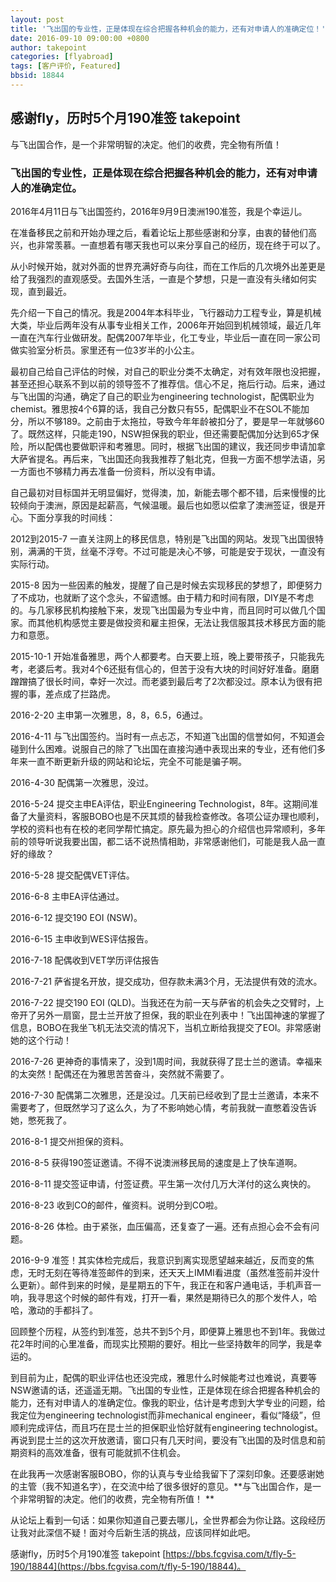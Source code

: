 ```yaml
---
layout: post
title: '飞出国的专业性，正是体现在综合把握各种机会的能力，还有对申请人的准确定位！'
date: 2016-09-10 09:00:00 +0800
author: takepoint
categories: [flyabroad]
tags: [客户评价, Featured]
bbsid: 18844
---
```


## 感谢fly，历时5个月190准签 takepoint

与飞出国合作，是一个非常明智的决定。他们的收费，完全物有所值！

### 飞出国的专业性，正是体现在综合把握各种机会的能力，还有对申请人的准确定位。

2016年4月11日与飞出国签约，2016年9月9日澳洲190准签，我是个幸运儿。

在准备移民之前和开始办理之后，看着论坛上那些感谢和分享，由衷的替他们高兴，也非常羡慕。一直想着有哪天我也可以来分享自己的经历，现在终于可以了。

从小时候开始，就对外面的世界充满好奇与向往，而在工作后的几次境外出差更是给了我强烈的直观感受。去国外生活，一直是个梦想，只是一直没有头绪如何实现，直到最近。

先介绍一下自己的情况。我是2004年本科毕业，飞行器动力工程专业，算是机械大类，毕业后两年没有从事专业相关工作，2006年开始回到机械领域，最近几年一直在汽车行业做研发。配偶2007年毕业，化工专业，毕业后一直在同一家公司做实验室分析员。家里还有一位3岁半的小公主。

最初自己给自己评估的时候，对自己的职业分类不太确定，对有效年限也没把握，甚至还担心联系不到以前的领导签不了推荐信。信心不足，拖后行动。后来，通过与飞出国的沟通，确定了自己的职业为engineering technologist，配偶职业为chemist。雅思按4个6算的话，我自己分数只有55，配偶职业不在SOL不能加分，所以不够189。之前由于太拖拉，导致今年年龄被扣分了，要是早一年就够60了。既然这样，只能走190，NSW担保我的职业，但还需要配偶加分达到65才保险，所以配偶也要做职评和考雅思。同时，根据飞出国的建议，我还同步申请加拿大萨省提名。再后来，飞出国还向我我推荐了魁北克，但我一方面不想学法语，另一方面也不够精力再去准备一份资料，所以没有申请。

自己最初对目标国并无明显偏好，觉得澳，加，新能去哪个都不错，后来慢慢的比较倾向于澳洲，原因是起薪高，气候温暖。最后也如愿以偿拿了澳洲签证，很是开心。下面分享我的时间线：

2012到2015-7 一直关注网上的移民信息，特别是飞出国的网站。发现飞出国很特别，满满的干货，丝毫不浮夸。不过可能是决心不够，可能是安于现状，一直没有实际行动。

2015-8 因为一些因素的触发，提醒了自己是时候去实现移民的梦想了，即便努力了不成功，也就断了这个念头，不留遗憾。由于精力和时间有限，DIY是不考虑的。与几家移民机构接触下来，发现飞出国最为专业中肯，而且同时可以做几个国家。而其他机构感觉主要是做投资和雇主担保，无法让我信服其技术移民方面的能力和意愿。

2015-10-1 开始准备雅思，两个人都要考。白天要上班，晚上要带孩子，只能我先考，老婆后考。我对4个6还挺有信心的，但苦于没有大块的时间好好准备。磨磨蹭蹭搞了很长时间，幸好一次过。而老婆到最后考了2次都没过。原本认为很有把握的事，差点成了拦路虎。

2016-2-20 主申第一次雅思，8，8，6.5，6通过。

2016-4-11 与飞出国签约。当时有一点忐忑，不知道飞出国的信誉如何，不知道会碰到什么困难。说服自己的除了飞出国在直接沟通中表现出来的专业，还有他们多年来一直不断更新升级的网站和论坛，完全不可能是骗子啊。

2016-4-30 配偶第一次雅思，没过。

2016-5-24 提交主申EA评估，职业Engineering Technologist，8年。这期间准备了大量资料，客服BOBO也是不厌其烦的替我检查修改。各项公证办理也顺利，学校的资料也有在校的老同学帮忙搞定。原先最为担心的介绍信也异常顺利，多年前的领导听说我要出国，都二话不说热情相助，非常感谢他们，可能是我人品一直好的缘故？

2016-5-28 提交配偶VET评估。

2016-6-8 主申EA评估通过。

2016-6-12 提交190 EOI (NSW)。

2016-6-15 主申收到WES评估报告。

2016-7-18 配偶收到VET学历评估报告

2016-7-21 萨省提名开放，提交成功，但存款未满3个月，无法提供有效的流水。

2016-7-22 提交190 EOI (QLD)。当我还在为前一天与萨省的机会失之交臂时，上帝开了另外一扇窗，昆士兰开放了担保，我的职业在列表中！飞出国神速的掌握了信息，BOBO在我坐飞机无法交流的情况下，当机立断给我提交了EOI。非常感谢她的这个行动！

2016-7-26 更神奇的事情来了，没到1周时间，我就获得了昆士兰的邀请。幸福来的太突然！配偶还在为雅思苦苦奋斗，突然就不需要了。

2016-7-30 配偶第二次雅思，还是没过。几天前已经收到了昆士兰邀请，本来不需要考了，但既然学习了这么久，为了不影响她心情，考前我就一直憋着没告诉她，憋死我了。

2016-8-1 提交州担保的资料。

2016-8-5 获得190签证邀请。不得不说澳洲移民局的速度是上了快车道啊。

2016-8-11 提交签证申请，付签证费。平生第一次付几万大洋付的这么爽快的。

2016-8-23 收到CO的邮件，催资料。说明分到CO啦。

2016-8-26 体检。由于紧张，血压偏高，还复查了一遍。还有点担心会不会有问题。

2016-9-9 准签！其实体检完成后，我意识到离实现愿望越来越近，反而变的焦虑，无时无刻在等待准签邮件的到来，还天天上IMMI看进度（虽然准签前并没什么更新）。邮件到来的时候，是星期五的下午，我正在和客户通电话，手机声音一响，我寻思这个时候的邮件有戏，打开一看，果然是期待已久的那个发件人，哈哈，激动的手都抖了。

回顾整个历程，从签约到准签，总共不到5个月，即便算上雅思也不到1年。我做过花2年时间的心里准备，而现实比预期的要好。相比一些坚持数年的同学，我是幸运的。

到目前为止，配偶的职业评估也还没完成，雅思什么时候能考过也难说，真要等NSW邀请的话，还遥遥无期。飞出国的专业性，正是体现在综合把握各种机会的能力，还有对申请人的准确定位。像我的职业，估计是考虑到大学专业的问题，给我定位为engineering technologist而非mechanical engineer，看似“降级”，但顺利完成评估，而且巧在昆士兰的担保职业恰好就有engineering technologist。再说到昆士兰的这次开放邀请，窗口只有几天时间，要没有飞出国的及时信息和前期资料的高效准备，很有可能就抓不住机会。

在此我再一次感谢客服BOBO，你的认真与专业给我留下了深刻印象。还要感谢她的主管（我不知道名字），在交流中给了很多很好的意见。**与飞出国合作，是一个非常明智的决定。他们的收费，完全物有所值！ **

从论坛上看到一句话：如果你知道自己要去哪儿，全世界都会为你让路。这段经历让我对此深信不疑！面对今后新生活的挑战，应该同样如此吧。

感谢fly，历时5个月190准签 takepoint [https://bbs.fcgvisa.com/t/fly-5-190/18844](https://bbs.fcgvisa.com/t/fly-5-190/18844)。